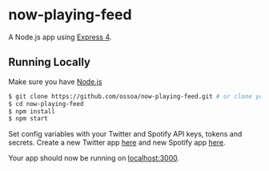 # now-playing-feed

A Node.js app using [Express 4](http://expressjs.com/).

## Running Locally

Make sure you have [Node.js](http://nodejs.org/)

```sh
$ git clone https://github.com/ossoa/now-playing-feed.git # or clone your own fork
$ cd now-playing-feed
$ npm install
$ npm start
```

Set config variables with your Twitter and Spotify API keys, tokens and secrets. Create a new Twitter app [here](https://apps.twitter.com) and new Spotify app [here](https://developer.spotify.com/my-applications).

Your app should now be running on [localhost:3000](http://localhost:3000/).
